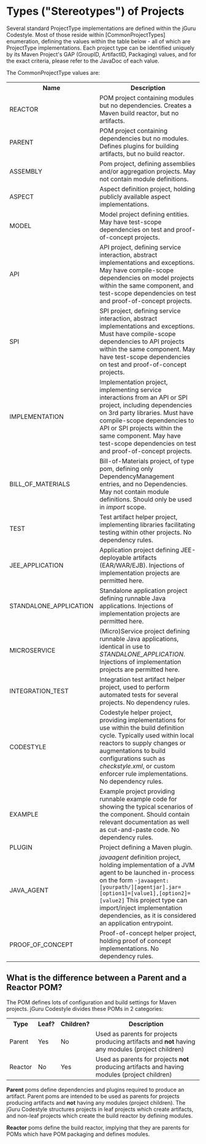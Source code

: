 # Types ("Stereotypes") of Projects

Several standard ProjectType implementations are defined within the jGuru Codestyle.
Most of those reside within [CommonProjectTypes] enumeration, defining the values 
within the table below - all of which are ProjectType implementations.
Each project type can be identified uniquely by its Maven Project's GAP (GroupID, ArtifactID, Packaging)
values, and for the exact criteria, please refer to the JavaDoc of each value.

The CommonProjectType values are:
 
<table>
    <tr>
        <th>Name</th>
        <th>Description</th>
    </tr>
    <tr>
        <td>REACTOR</td>
        <td>POM project containing modules but no dependencies. Creates a Maven build reactor, but no artifacts.</td>
    </tr>
    <tr>
        <td>PARENT</td>
        <td>POM project containing dependencies but no modules. Defines plugins for building artifacts, but no 
        build reactor.</td>
    </tr> 
    <tr>
        <td>ASSEMBLY</td>
        <td>Pom project, defining assemblies and/or aggregation projects. May not contain module definitions.</td>
    </tr>
    <tr>
        <td>ASPECT</td>
        <td>Aspect definition project, holding publicly available aspect implementations.</td>
    </tr>
    <tr>
        <td>MODEL</td>
        <td>Model project defining entities. May have test-scope dependencies on test and proof-of-concept projects.</td>
    </tr>
    <tr>
        <td>API</td>
        <td>API project, defining service interaction, abstract implementations and exceptions. May have 
        compile-scope dependencies on model projects within the same component, and test-scope dependencies on test and
        proof-of-concept projects.</td>
    </tr>
    <tr>
        <td>SPI</td>
        <td>SPI project, defining service interaction, abstract implementations and exceptions. Must have 
        compile-scope dependencies to API projects within the same component. May have test-scope dependencies on 
        test and proof-of-concept projects.</td>
    </tr>
    <tr>
        <td>IMPLEMENTATION</td>
        <td>Implementation project, implementing service interactions from an API or SPI project, including 
        dependencies on 3rd party libraries. Must have compile-scope dependencies to API or SPI projects within the 
        same component. May have test-scope dependencies on test and proof-of-concept projects.</td>
    </tr>
    <tr>
        <td>BILL_OF_MATERIALS</td>
        <td>Bill-of-Materials project, of type pom, defining only DependencyManagement entries, and no Dependencies. 
                    May not contain module definitions. Should only be used in <em>import</em> scope.</td>
    </tr>
    <tr>
        <td>TEST</td>
        <td>Test artifact helper project, implementing libraries facilitating testing within other projects. No 
        dependency rules.</td>
    </tr>                
    <tr>
        <td>JEE_APPLICATION</td>
        <td>Application project defining JEE-deployable artifacts (EAR/WAR/EJB). 
        Injections of implementation projects are permitted here.</td>
    </tr>
    <tr>
        <td>STANDALONE_APPLICATION</td>
        <td>Standalone application project defining runnable Java applications. 
        Injections of implementation projects are permitted here.</td>
    </tr>
    <tr>
        <td>MICROSERVICE</td>
        <td>(Micro)Service project defining runnable Java applications, identical 
        in use to <em>STANDALONE_APPLICATION</em>. Injections of implementation 
        projects are permitted here.</td>
    </tr>
    <tr>
        <td>INTEGRATION_TEST</td>
        <td>Integration test artifact helper project, used to perform automated tests for several projects. 
        No dependency rules.</td>
    </tr>
    <tr>
        <td>CODESTYLE</td>
        <td>Codestyle helper project, providing implementations for use within the build definition cycle.
        Typically used within local reactors to supply changes or augmentations to build configurations
        such as <em>checkstyle.xml</em>, or custom enforcer rule implementations. No dependency rules.</td>
    </tr>         
    <tr>
        <td>EXAMPLE</td>
        <td>Example project providing runnable example code for showing the typical scenarios of the component. 
        Should contain relevant documentation as well as cut-and-paste code. No dependency rules.</td>
    </tr>
    <tr>
        <td>PLUGIN</td>
        <td>Project defining a Maven plugin.</td>
    </tr>    
    <tr>
        <td>JAVA_AGENT</td>
        <td><em>javaagent</em> definition project, holding implementation of a JVM agent to be launched 
        in-process on the form
        <code>-javaagent:[yourpath/][agentjar].jar=[option1]=[value1],[option2]=[value2]</code>
        This project type can import/inject implementation dependencies, as it is considered an application 
        entrypoint.</td>
    </tr>
    <tr>
        <td>PROOF_OF_CONCEPT</td>
        <td>Proof-of-concept helper project, holding proof of concept implementations. No dependency rules.</td>
    </tr>                             
</table>

## What is the difference between a Parent and a Reactor POM?

The POM defines lots of configuration and build settings for Maven projects.
jGuru Codestyle divides these POMs in 2 categories:

<table>
    <tr>
        <th>Type</th>
        <th>Leaf?</th>
        <th>Children?</th>
        <th>Description</th>
    </tr>
    <tr>
        <td>Parent</td>
        <td>Yes</td>
        <td>No</td>
        <td>Used as parents for projects producing artifacts and <b>not</b> having any modules (project children)</td>
    </tr>
    <tr>
        <td>Reactor</td>
        <td>No</td>
        <td>Yes</td>
        <td>Used as parents for projects <b>not</b> producing artifacts and having modules (project children)</td>
    </tr>
</table>

**Parent** poms define dependencies and plugins required to produce an artifact.
Parent poms are intended to be used as parents for projects producing artifacts and **not** having
any modules (project children). The jGuru Codestyle structures projects in leaf projects
which create artifacts, and non-leaf projects which create the build reactor by defining modules.

**Reactor** poms define the build reactor, implying that they are parents for POMs which have
POM packaging and defines modules.